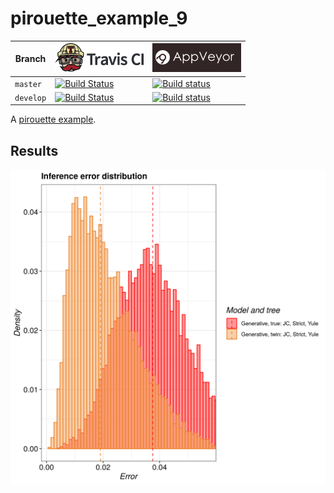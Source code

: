 # pirouette_example_9

Branch   |[![Travis CI logo](pics/TravisCI.png)](https://travis-ci.com)                                                                                               |[![AppVeyor logo](pics/AppVeyor.png)](https://appveyor.com)                                                                                               
---------|------------------------------------------------------------------------------------------------------------------------------------------------------------|--------------------------------------------------------------------------------------------------------------------------------------------------------------------------------------------
`master` |[![Build Status](https://travis-ci.com/richelbilderbeek/pirouette_example_9.svg?branch=master)](https://travis-ci.com/richelbilderbeek/pirouette_example_9) |[![Build status](https://ci.appveyor.com/api/projects/status/gv8r7yjbyvcbeybm/branch/master?svg=true)](https://ci.appveyor.com/project/richelbilderbeek/pirouette-example-9/branch/master)
`develop`|[![Build Status](https://travis-ci.com/richelbilderbeek/pirouette_example_9.svg?branch=develop)](https://travis-ci.com/richelbilderbeek/pirouette_example_9)|[![Build status](https://ci.appveyor.com/api/projects/status/gv8r7yjbyvcbeybm/branch/develop?svg=true)](https://ci.appveyor.com/project/richelbilderbeek/pirouette-example-9/branch/develop)

A [pirouette example](https://github.com/richelbilderbeek/pirouette_examples).

## Results

![](example_9_314/errors.png)
